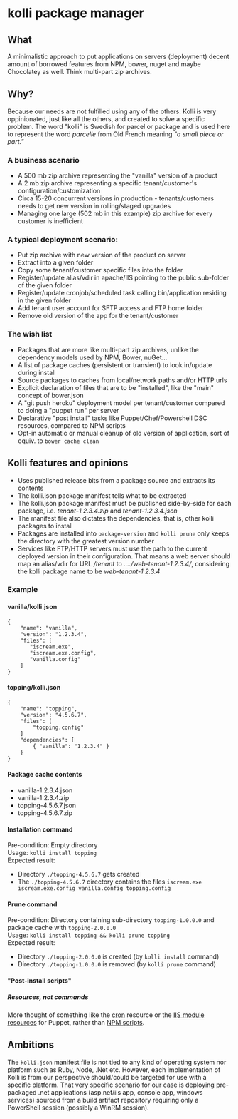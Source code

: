 # kolli package manager

## What

A minimalistic approach to put applications on servers (deployment) decent amount of borrowed features from NPM, bower, nuget and maybe Chocolatey as well. Think multi-part zip archives.

## Why?

Because our needs are not fulfilled using any of the others. Kolli is very oppinionated, just like all the others, and created to solve a specific problem. The word "kolli" is Swedish for parcel or package and is used here to represent the word *parcelle* from Old French meaning *"a small piece or part."*

### A business scenario
* A 500 mb zip archive representing the "vanilla" version of a product
* A 2 mb zip archive representing a specific tenant/customer's configuration/customization
* Circa 15-20 concurrent versions in production - tenants/customers needs to get new version in rolling/staged upgrades
* Managing one large (502 mb in this example) zip archive for every customer is inefficient

### A typical deployment scenario:
* Put zip archive with new version of the product on server
* Extract into a given folder
* Copy some tenant/customer specific files into the folder
* Register/update alias/vdir in apache/IIS pointing to the public sub-folder of the given folder
* Register/update cronjob/scheduled task calling bin/application residing in the given folder
* Add tenant user account for SFTP access and FTP home folder
* Remove old version of the app for the tenant/customer

### The wish list
* Packages that are more like multi-part zip archives, unlike the dependency models used by NPM, Bower, nuGet...
* A list of package caches (persistent or transient) to look in/update during install
* Source packages to caches from local/network paths and/or HTTP urls
* Explicit declaration of files that are to be "installed", like the "main" concept of bower.json
* A "git push heroku" deployment model per tenant/customer compared to doing a "puppet run" per server
* Declarative "post install" tasks like Puppet/Chef/Powershell DSC resources, compared to NPM scripts 
* Opt-in automatic or manual cleanup of old version of application, sort of equiv. to ```bower cache clean```

## Kolli features and opinions

* Uses published release bits from a package source and extracts its contents
* The kolli.json package manifest tells what to be extracted
* The kolli.json package manifest must be published side-by-side for each package, i.e. *tenant-1.2.3.4.zip* and *tenant-1.2.3.4.json*
* The manifest file also dictates the dependencies, that is, other kolli packages to install
* Packages are installed into ```package-version``` and ```kolli prune``` only keeps the directory with the greatest version number
* Services like FTP/HTTP servers must use the path to the current deployed version in their configuration. That means a web server should map an alias/vdir for URL */tenant* to *..../web-tenant-1.2.3.4/*, considering the kolli package name to be *web-tenant-1.2.3.4*

### Example

#### vanilla/kolli.json

    {
        "name": "vanilla",
        "version": "1.2.3.4",
        "files": [
           "iscream.exe",
           "iscream.exe.config",
           "vanilla.config"
        ]
    }
    
#### topping/kolli.json

    {
        "name": "topping",
        "version": "4.5.6.7",
        "files": [
            "topping.config"
        ]
        "dependencies": [
            { "vanilla": "1.2.3.4" }
        }
    }
    
#### Package cache contents

* vanilla-1.2.3.4.json
* vanilla-1.2.3.4.zip
* topping-4.5.6.7.json
* topping-4.5.6.7.zip

#### Installation command

Pre-condition: Empty directory<br/>
Usage: ```kolli install topping```<br/>
Expected result:
* Directory ```./topping-4.5.6.7``` gets created
* The  ```./topping-4.5.6.7``` directory contains the files ```iscream.exe iscream.exe.config vanilla.config topping.config```

#### Prune command

Pre-condition: Directory containing sub-directory ```topping-1.0.0.0``` and package cache with ```topping-2.0.0.0```<br/>
Usage: ```kolli install topping && kolli prune topping```<br/>
Expected result:
* Directory ```./topping-2.0.0.0``` is created (by ```kolli install``` command)
* Directory ```./topping-1.0.0.0``` is removed (by ```kolli prune``` command)

#### "Post-install scripts"

##### Resources, not commands

More thought of something like the [cron](https://docs.puppetlabs.com/references/latest/type.html#cron) resource or the [IIS module resources](https://github.com/puppet-community/puppet-iis) for Puppet, rather than [NPM scripts](https://docs.npmjs.com/misc/scripts).

## Ambitions

The ```kolli.json``` manifest file is not tied to any kind of operating system nor platform such as Ruby, Node, .Net etc. However, each implementation of Kolli is from our perspective should/could be targeted for use with a specific platform. That very specific scenario for our case is deploying pre-packaged .net applications (asp.net/iis app, console app, windows services) sourced from a build artifact repository requiring only a PowerShell session (possibly a WinRM session).





